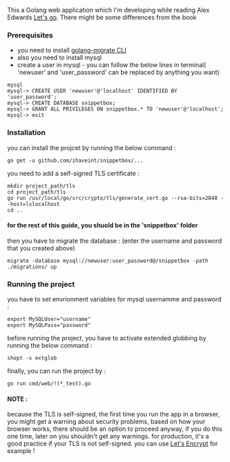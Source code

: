 This a Golang web application which I'm developing while reading Alex Edwards [Let's go](https://lets-go.alexedwards.net/). There might be some differences from the book

### Prerequisites

- you need to install [golang-migrate CLI](https://github.com/golang-migrate/migrate/tree/master/cmd/migrate)
- also you need to install mysql
- create a user in mysql - you can follow the below lines in terminal( 'newuser' and 'user_password' can be replaced by anything you want)
```
mysql
mysql-> CREATE USER 'newuser'@'localhost' IDENTIFIED BY 'user_password';
mysql-> CREATE DATABASE snippetbox;
mysql-> GRANT ALL PRIVILEGES ON snippetbox.* TO 'newuser'@'localhost';
mysql-> exit
```

### Installation

you can install the projcet by running the below command :
```
go get -u github.com/ihaveint/snippetbox/...
```

you need to add a self-signed TLS certificate :
```
mkdir project_path/tls
cd project_path/tls
go run /usr/local/go/src/crypto/tls/generate_cert.go --rsa-bits=2048 --host=lslocalhost
cd ..
```

#### for the rest of this guide, you shuold be in the 'snippetbox' folder

then you have to migrate the database : (enter the username and password that you created above)
```
migrate -database mysql://newuser:user_password@/snippetbox -path ./migrations/ up
```

### Running the project

you have to set envrionment variables for mysql usernamme and password :
```
export MySQLUser="username"
export MySQLPass="password"
```

before running the project, you have to activate extended globbing by running the below command :
```
shopt -s extglob
```

finally, you can run the project by :
```
go run cmd/web/!(*_test).go
```

#### NOTE :
because the TLS is self-signed, the first time you run the app in a browser, you might get a warning about security problems, based on how your browser works, there should be an option to proceed anyway, if you do this one time, later on you shouldn't get any warnings. for production, it's a good practice if your TLS is not self-signed. you can use [Let's Encrypt](https://letsencrypt.org) for example !
